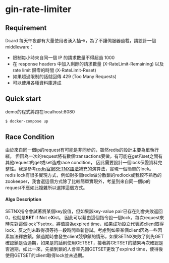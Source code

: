 # gin-rate-limiter

## Requirement

Dcard 每天午夜都有大量使用者湧入抽卡，為了不讓伺服器過載，請設計一個 middleware：

-   限制每小時來自同一個 IP 的請求數量不得超過 1000
-   在 response headers 中加入剩餘的請求數量 (X-RateLimit-Remaining) 以及 rate limit 歸零的時間 (X-RateLimit-Reset)
-   如果超過限制的話就回傳 429 (Too Many Requests)
-   可以使用各種資料庫達成

## Quick start

demo的程式將跑在localhost:8080

```bash
$ docker-compose up
```

## Race Condition

由於來自同一個ip的request有可能是非同步的，雖然redis的設計主要為單執行緒，
但因為一次的request將有數個transactions要做，有可能在get和set之間有其他request的get或set造成race condition，
因此需要設計一個lock保證資料完整性。我是參考[redis官網SETNX語法](https://redis.io/commands/setnx)補充的演算法，實現一個簡單的lock。
redis lock有很多實現方式，例如對多個redis做分散鎖的redlock或我較不熟悉的zookeeper，我會選這個方式除了比較簡單實現外，考量到來自同一個ip的request不應如此複雜所以選擇這個方式。

#### Algo Description

SETNX指令會試著將某個key設值，但如果該key-value pair已存在則會失敗返回0，也就是**SET** if **N**ot e**X**ist。
因此可以藉由這個指令設一個lock，每次request來時先對這個lock下setnx，將值設為expired time，如果成功設立代表該client取得lock，反之則未取得須等待一段時間重新嘗試。考慮到如果某個client因為一些因素無法釋放鎖。鎖過期時會發生client競爭鎖的情形，如果SETNX失敗了則先GET確認鎖是否過期，如果是的話則使用GETSET，接著將GETSET的結果再次確認是否過期，如此一來，先搶到鎖的人會率先因GETSET更改了expired time，使得後使用GETSET的client取得lock並未過期。
